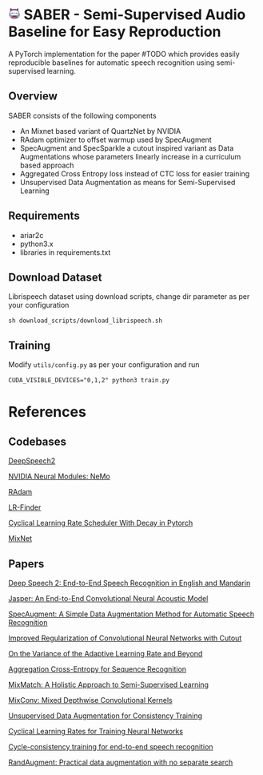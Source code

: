 ![alt text](icons/character+fat+game+hero+inkcontober+movie+icon-1320183878106104615_24.png) SABER - Semi-Supervised Audio Baseline for Easy Reproduction
=====
A PyTorch implementation for the paper #TODO which provides easily reproducible baselines for automatic speech recognition using semi-supervised learning.

## Overview
SABER consists of the following components

* An Mixnet based variant of QuartzNet by NVIDIA
* RAdam optimizer to offset warmup used by SpecAugment
* SpecAugment and SpecSparkle a cutout inspired variant as Data Augmentations whose parameters linearly increase in a curriculum based approach
* Aggregated Cross Entropy loss instead of CTC loss for easier training
* Unsupervised Data Augmentation as means for Semi-Supervised Learning

## Requirements

* ariar2c
* python3.x
* libraries in requirements.txt

## Download Dataset

Librispeech dataset using download scripts, change dir parameter as per your configuration
```
sh download_scripts/download_librispeech.sh
```

## Training
Modify `utils/config.py` as per your configuration and run
```
CUDA_VISIBLE_DEVICES="0,1,2" python3 train.py
```


References
==========

## Codebases

[DeepSpeech2](https://github.com/PaddlePaddle/DeepSpeech)

[NVIDIA Neural Modules: NeMo](https://github.com/NVIDIA/NeMo)

[RAdam](https://github.com/LiyuanLucasLiu/RAdam)

[LR-Finder](https://github.com/davidtvs/pytorch-lr-finder)

[Cyclical Learning Rate Scheduler With Decay in Pytorch](https://github.com/bluesky314/Cyclical_LR_Scheduler_With_Decay_Pytorch)

[MixNet](https://github.com/romulus0914/MixNet-Pytorch)

## Papers

[Deep Speech 2: End-to-End Speech Recognition in English and Mandarin](https://arxiv.org/abs/1512.02595)

[Jasper: An End-to-End Convolutional Neural Acoustic Model](https://arxiv.org/abs/1904.03288)

[SpecAugment: A Simple Data Augmentation Method for Automatic Speech Recognition](https://arxiv.org/pdf/1904.08779.pdf)

[Improved Regularization of Convolutional Neural Networks with Cutout](https://arxiv.org/abs/1708.04552)

[On the Variance of the Adaptive Learning Rate and Beyond](https://arxiv.org/abs/1908.03265)

[Aggregation Cross-Entropy for Sequence Recognition](https://arxiv.org/abs/1904.08364)

[MixMatch: A Holistic Approach to Semi-Supervised Learning](https://arxiv.org/abs/1905.02249)

[MixConv: Mixed Depthwise Convolutional Kernels](https://arxiv.org/abs/1907.09595)

[Unsupervised Data Augmentation for Consistency Training](https://arxiv.org/abs/1904.12848)

[Cyclical Learning Rates for Training Neural Networks](https://arxiv.org/pdf/1506.01186.pdf)

[Cycle-consistency training for end-to-end speech recognition](https://arxiv.org/abs/1811.01690)

[RandAugment: Practical data augmentation with no separate search](https://arxiv.org/abs/1909.13719)